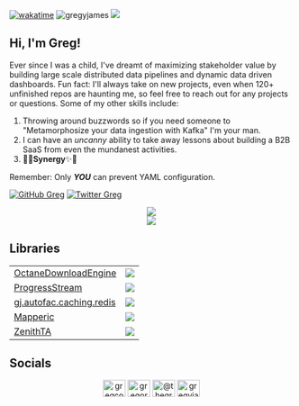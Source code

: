 [![wakatime](https://wakatime.com/badge/user/18a55e97-f175-44d4-b269-5e148339a0d8.svg)](https://wakatime.com/@18a55e97-f175-44d4-b269-5e148339a0d8)
<img src="https://komarev.com/ghpvc/?username=gregyjames&label=Profile%20views&color=0e75b6&style=flat" alt="gregyjames" />
<img src="https://github.com/gregyjames/gregyjames/blob/master/images/github_banner.png">
<h2>Hi, I'm Greg!</h2>
<p>
  Ever since I was a child, I've dreamt of maximizing stakeholder value by building large scale distributed data pipelines and dynamic data driven dashboards. Fun fact: I'll always take on new projects, even when 120+ unfinished repos are haunting me, so feel free to reach out for any projects or questions. Some of my other skills include:
  <ol>
  <li>Throwing around buzzwords so if you need someone to "Metamorphosize your data ingestion with Kafka" I'm your man. </li>
  <li>I can have an <i>uncanny</i> ability to take away lessons about building a B2B SaaS from even the mundanest activities. </li>
  <li>🧚✨<b>Synergy</b>✨🧚</li>
  </ol>
Remember: Only <b><i>YOU</i></b> can prevent YAML configuration.
</p>

[![GitHub Greg](https://img.shields.io/github/followers/gregyjames?label=follow&style=social)](https://github.com/gregyjames)
[![Twitter Greg](https://img.shields.io/twitter/follow/gregcodesstuff?label=Follow)](https://twitter.com/gregcodesstuff)


<p align="center">
  <img src="https://github-readme-stats.vercel.app/api?username=gregyjames&show_icons=true&title_color=fff&icon_color=79ff97&text_color=9f9f9f&bg_color=151515"/>

  <br>
  <a href="https://skillicons.dev">
    <img src="https://skillicons.dev/icons?i=cs,cpp,docker,dotnet,azure,git,github,githubactions,gitlab,haskell,md,lua,py,reactivex,regex,rust,visualstudio,vscode&theme=dark&perline=9" />
  </a>
</p>

## Libraries
<div align="center">
<table>
  <tr>
    <td><a href="https://www.nuget.org/packages/OctaneEngineCore">OctaneDownloadEngine</a></td>
    <td><img src="https://img.shields.io/nuget/dt/OctaneEngineCore?style=flat-square"></td>
  </tr>
  <tr>
    <td><a href="https://www.nuget.org/packages/ProgressStream">ProgressStream</a></td>
    <td><img src="https://img.shields.io/nuget/dt/ProgressStream?style=flat-square"></td>
  </tr>
  <tr>
    <td><a href="https://www.nuget.org/packages/gj.autofac.caching.redis">gj.autofac.caching.redis</a></td>
    <td><img src="https://img.shields.io/nuget/dt/gj.autofac.caching.redis?style=flat-square"></td>
  </tr>
  <tr>
    <td><a href="https://www.nuget.org/packages/Mapperic">Mapperic</a></td>
    <td><img src="https://img.shields.io/nuget/dt/Mapperic?style=flat-square"></td>
  </tr>
  <tr>
    <td><a href="https://pypi.org/project/zenithta/">ZenithTA</td>
    <td><img src="https://static.pepy.tech/badge/zenithta"></td>
  </tr>
</table>
</div>

## Socials
<div align="center">
<a href="https://twitter.com/gregcodesstuff" target="blank"><img align="center" src="https://raw.githubusercontent.com/rahuldkjain/github-profile-readme-generator/master/src/images/icons/Social/twitter.svg" alt="gregcodesstuff" height="30" width="40" /></a>
<a href="https://linkedin.com/in/gregory-james" target="blank"><img align="center" src="https://raw.githubusercontent.com/rahuldkjain/github-profile-readme-generator/master/src/images/icons/Social/linked-in-alt.svg" alt="gregory-james" height="30" width="40" /></a>
<a href="https://medium.com/@thegregjames" target="blank"><img align="center" src="https://raw.githubusercontent.com/rahuldkjain/github-profile-readme-generator/master/src/images/icons/Social/medium.svg" alt="@thegregjames" height="30" width="40" /></a>
<a href="https://www.leetcode.com/gregyjames" target="blank"><img align="center" src="https://raw.githubusercontent.com/rahuldkjain/github-profile-readme-generator/master/src/images/icons/Social/leet-code.svg" alt="gregyjames" height="30" width="40" /></a>
  </div>
